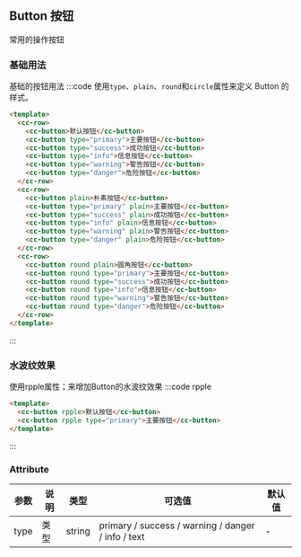 <style>
  .cc-button + .cc-button {
    margin-left: 10px;
  }
</style>

## Button 按钮
常用的操作按钮

### 基础用法
基础的按钮用法
:::code 使用```type```、```plain```、```round```和```circle```属性来定义 Button 的样式。
```html
<template>
  <cc-row>
    <cc-button>默认按钮</cc-button>
    <cc-button type="primary">主要按钮</cc-button>
    <cc-button type="success">成功按钮</cc-button>
    <cc-button type="info">信息按钮</cc-button>
    <cc-button type="warning">警告按钮</cc-button>
    <cc-button type="danger">危险按钮</cc-button>
  </cc-row>
  <cc-row>
    <cc-button plain>朴素按钮</cc-button>
    <cc-button type="primary" plain>主要按钮</cc-button>
    <cc-button type="success" plain>成功按钮</cc-button>
    <cc-button type="info" plain>信息按钮</cc-button>
    <cc-button type="warning" plain>警告按钮</cc-button>
    <cc-button type="danger" plain>危险按钮</cc-button>
  </cc-row>
  <cc-row>
    <cc-button round plain>圆角按钮</cc-button>
    <cc-button round type="primary">主要按钮</cc-button>
    <cc-button round type="success">成功按钮</cc-button>
    <cc-button round type="info">信息按钮</cc-button>
    <cc-button round type="warning">警告按钮</cc-button>
    <cc-button round type="danger">危险按钮</cc-button>
  </cc-row>
</template>
```
:::


### 水波纹效果
使用rpple属性；来增加Button的水波纹效果
:::code rpple
```html
<template>
  <cc-button rpple>默认按钮</cc-button>
  <cc-button rpple type="primary">主要按钮</cc-button>
</template>
```
:::

### Attribute
| 参数   | 说明  | 类型     | 可选值                                                | 默认值 |
|------|-----|--------|----------------------------------------------------|-----|
| type | 类型  | string | primary / success / warning / danger / info / text | -   |
